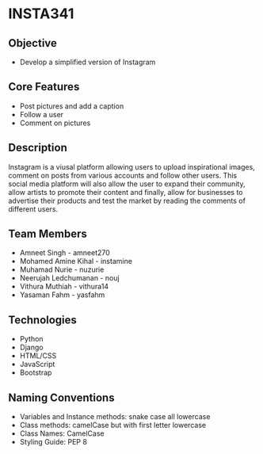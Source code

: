 # INSTA341

## Objective
* Develop a simplified version of Instagram

## Core Features
* Post pictures and add a caption 
* Follow a user
* Comment on pictures

## Description
Instagram is a viusal platform allowing users to upload inspirational images, comment on posts from various accounts and follow other users. This social media platform will also allow the user to expand their community, allow artists to promote their content and finally, allow for businesses to advertise their products and test the market by reading the comments of different users. 

## Team Members
* Amneet Singh - amneet270 
* Mohamed Amine Kihal - instamine
* Muhamad Nurie - nuzurie
* Neerujah Ledchumanan - nouj
* Vithura Muthiah - vithura14
* Yasaman Fahm - yasfahm

## Technologies
* Python
* Django
* HTML/CSS
* JavaScript
* Bootstrap

## Naming Conventions
* Variables and Instance methods: snake case all lowercase
* Class methods: camelCase but with first letter lowercase
* Class Names: CamelCase
* Styling Guide: PEP 8
